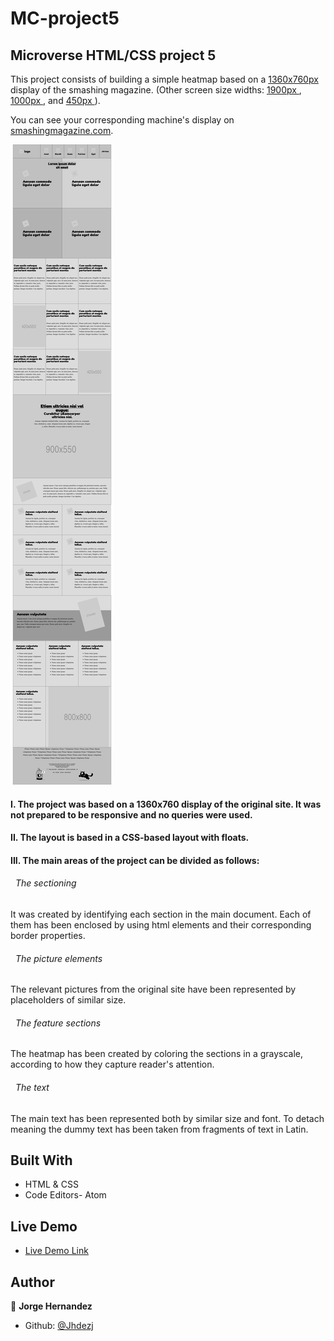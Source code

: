 # MC-project5

## Microverse HTML/CSS project 5
This project consists of building a simple heatmap based on a [1360x760px ](https://raw.githubusercontent.com/Jhdezj/MC-project5/Design_Teardown/assets/images/1300.png)display of the smashing magazine. (Other screen size widths:
[1900px ](https://raw.githubusercontent.com/Jhdezj/MC-project5/Design_Teardown/assets/images/1900.png), [1000px ](https://raw.githubusercontent.com/Jhdezj/MC-project5/Design_Teardown/assets/images/1000.png), and [450px ](https://raw.githubusercontent.com/Jhdezj/MC-project5/Design_Teardown/assets/images/450.png)).

 You can see your corresponding machine's display  on [smashingmagazine.com](https://www.smashingmagazine.com/).

![screenshot](assets/images/Design_teardown1.png)

#### I. The project was based on a 1360x760 display of the original site. It was not prepared to be responsive and no queries were used.

#### II. The layout is based in a CSS-based layout with floats.

#### III. The main areas of the project can be divided as follows:

  ###### &nbsp; The sectioning
  It was created by identifying each section in the main document. Each of them has been enclosed by using html elements and their corresponding border properties.

  ###### &nbsp; The picture elements
  The relevant pictures from the original site have been represented by placeholders of similar size.

  ###### &nbsp; The feature sections
  The heatmap has been created by coloring the sections in a grayscale, according to how they capture reader's attention.

  ###### &nbsp; The text
  The main text has been represented both by similar size and font. To detach meaning the dummy text has been taken from fragments of text in Latin.

## Built With

- HTML & CSS
- Code Editors- Atom

## Live Demo

- [Live Demo Link](https://rawcdn.githack.com/Jhdezj/MC-project5/610719f998cf6522d8530515b95fdf17bbf759ad/index.html)


## Author

👤 **Jorge Hernandez**

- Github: [@Jhdezj](https://github.com/Jhdezj)
